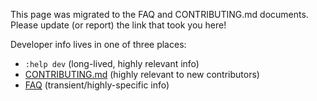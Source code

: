 This page was migrated to the FAQ and CONTRIBUTING.md documents. Please update (or report) the link that took you here!

Developer info lives in one of three places:

- `:help dev` (long-lived, highly relevant info)
- [CONTRIBUTING.md](https://github.com/neovim/neovim/blob/master/CONTRIBUTING.md) (highly relevant to new contributors)
- [FAQ](https://github.com/neovim/neovim/wiki/FAQ) (transient/highly-specific info) 




